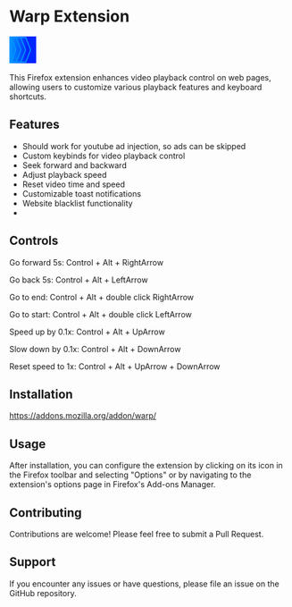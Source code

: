 # Warp Extension
![Warp Logo](icons/warp.png)

This Firefox extension enhances video playback control on web pages, allowing users to customize various playback features and keyboard shortcuts.

## Features
- Should work for youtube ad injection, so ads can be skipped
- Custom keybinds for video playback control
- Seek forward and backward
- Adjust playback speed
- Reset video time and speed
- Customizable toast notifications
- Website blacklist functionality
- 
## Controls
Go forward 5s: Control + Alt + RightArrow

Go back 5s: Control + Alt + LeftArrow

Go to end: Control + Alt + double click RightArrow

Go to start: Control + Alt + double click LeftArrow

Speed up by 0.1x: Control + Alt + UpArrow

Slow down by 0.1x: Control + Alt + DownArrow

Reset speed to 1x: Control + Alt + UpArrow + DownArrow

## Installation
https://addons.mozilla.org/addon/warp/

## Usage

After installation, you can configure the extension by clicking on its icon in the Firefox toolbar and selecting "Options" or by navigating to the extension's options page in Firefox's Add-ons Manager.

## Contributing

Contributions are welcome! Please feel free to submit a Pull Request.

## Support

If you encounter any issues or have questions, please file an issue on the GitHub repository.
